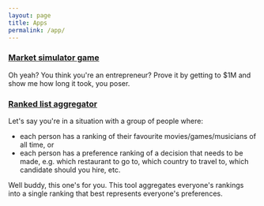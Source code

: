 ```yaml
---
layout: page
title: Apps
permalink: /app/
---
```


### [Market simulator game](market_simulator)

Oh yeah? You think you're an entrepreneur? Prove it by getting to $1M and show me how long it took, you poser.


### [Ranked list aggregator](ranked_list_aggregator)

Let's say you're in a situation with a group of people where:
- each person has a ranking of their favourite movies/games/musicians of all time, or
- each person has a preference ranking of a decision that needs to be made, e.g. which restaurant to go to, which country to travel to, which candidate should you hire, etc.

Well buddy, this one's for you. This tool aggregates everyone's rankings into a single ranking that best represents everyone's preferences.